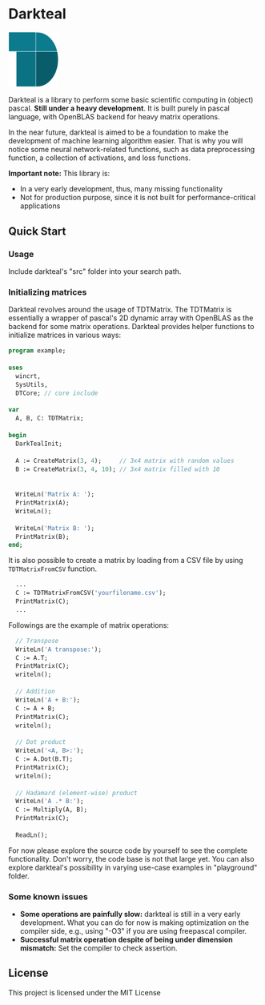 # Darkteal

<img src="logo.png" alt="logo" width="100"/>

Darkteal is a library to perform some basic scientific computing in (object) pascal. **Still under a heavy development**. It is built purely in pascal language, with OpenBLAS backend for heavy matrix operations.

In the near future, darkteal is aimed to be a foundation to make the development of machine learning algorithm easier. That is why you will notice some neural network-related functions, such as data preprocessing function, a collection of activations, and loss functions.

**Important note:** This library is:
- In a very early development, thus, many missing functionality
- Not for production purpose, since it is not built for performance-critical applications

## Quick Start

### Usage
Include darkteal's "src" folder into your search path.

### Initializing matrices
Darkteal revolves around the usage of TDTMatrix. The TDTMatrix is essentially a wrapper of pascal's 2D dynamic array with OpenBLAS as the backend for some matrix operations. Darkteal provides helper functions to initialize matrices in various ways:
```pascal
program example;

uses
  wincrt,
  SysUtils,
  DTCore; // core include

var
  A, B, C: TDTMatrix;

begin
  DarkTealInit;

  A := CreateMatrix(3, 4);     // 3x4 matrix with random values
  B := CreateMatrix(3, 4, 10); // 3x4 matrix filled with 10


  WriteLn('Matrix A: ');
  PrintMatrix(A);
  WriteLn();

  WriteLn('Matrix B: ');
  PrintMatrix(B);
end;
```

It is also possible to create a matrix by loading from a CSV file by using ```TDTMatrixFromCSV``` function.
```pascal
  ...
  C := TDTMatrixFromCSV('yourfilename.csv');
  PrintMatrix(C);
  ...
```

Followings are the example of matrix operations:
```pascal
  // Transpose
  WriteLn('A transpose:');
  C := A.T;
  PrintMatrix(C);
  writeln();

  // Addition
  WriteLn('A + B:');
  C := A + B;
  PrintMatrix(C);
  writeln();

  // Dot product
  WriteLn('<A, B>:');
  C := A.Dot(B.T);
  PrintMatrix(C);
  writeln();

  // Hadamard (element-wise) product
  WriteLn('A .* B:');
  C := Multiply(A, B);
  PrintMatrix(C);

  ReadLn();  
```
For now please explore the source code by yourself to see the complete functionality. Don't worry, the code base is not that large yet. You can also explore darkteal's possibility in varying use-case examples in "playground" folder.

### Some known issues
- **Some operations are painfully slow:** darkteal is still in a very early development. What you can do for now is making optimization on the compiler side, e.g., using "-O3" if you are using freepascal compiler.
- **Successful matrix operation despite of being under dimension mismatch:** Set the compiler to check assertion.

## License
This project is licensed under the MIT License

